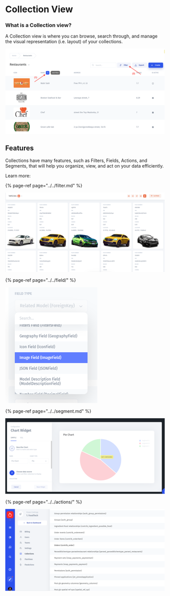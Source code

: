 # Collection View

### What is a Collection view?

A Collection view is where you can browse, search through, and manage the visual representation \(i.e. layout\) of your collections.

![](../../../.gitbook/assets/image%20%28252%29.png)

## Features

Collections have many features, such as Filters, Fields, Actions, and Segments, that will help you organize, view, and act on your data efficiently.

Learn more:

{% page-ref page="../../filter.md" %}

![](../../../.gitbook/assets/image%20%28303%29.png)

{% page-ref page="../../field/" %}

![](../../../.gitbook/assets/image%20%28234%29.png)

{% page-ref page="../../segment.md" %}

![](../../../.gitbook/assets/image%20%2864%29.png)

{% page-ref page="../../actions/" %}

![](../../../.gitbook/assets/image%20%28266%29.png)

